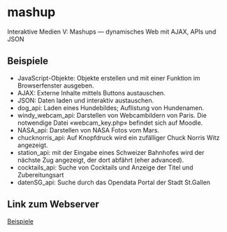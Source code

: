 # mashup
Interaktive Medien V: Mashups — dynamisches Web mit AJAX, APIs und JSON
## Beispiele
- JavaScript-Objekte: Objekte erstellen und mit einer Funktion im Browserfenster ausgeben.
- AJAX: Externe Inhalte mittels Buttons austauschen.
- JSON: Daten laden und interaktiv austauschen.
- dog_api: Laden eines Hundebildes; Auflistung von Hundenamen.
- windy_webcam_api: Darstellen von Webcambildern von Paris. Die notwendige Datei «webcam_key.php» befindet sich auf Moodle.
- NASA_api: Darstellen von NASA Fotos vom Mars.
- chucknorris_api: Auf Knopfdruck wird ein zufälliger Chuck Norris Witz angezeigt.
- station_api: mit der Eingabe eines Schweizer Bahnhofes wird der nächste Zug angezeigt, der dort abfährt (eher advanced).
- cocktails_api: Suche von Cocktails und Anzeige der Titel und Zubereitungsart
- datenSG_api: Suche durch das Opendata Portal der Stadt St.Gallen

## Link zum Webserver
[Beispiele](https://537449-30.web1.fh-htwchur.ch)
